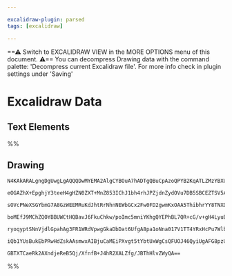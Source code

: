 ```yaml
---

excalidraw-plugin: parsed
tags: [excalidraw]

---
```

==⚠  Switch to EXCALIDRAW VIEW in the MORE OPTIONS menu of this document. ⚠== You can decompress Drawing data with the command palette: 'Decompress current Excalidraw file'. For more info check in plugin settings under 'Saving'


# Excalidraw Data

## Text Elements
%%
## Drawing
```compressed-json
N4KAkARALgngDgUwgLgAQQQDwMYEMA2AlgCYBOuA7hADTgQBuCpAzoQPYB2KqATLZMzYBXUtiRoIACyhQ4zZAHoFAc0JRJQgEYA6bGwC2CgF7N6hbEcK4OCtptbErHALRY8RMpWdx8Q1TdIEfARcZgRmBShcZQUebQBObR4aOiCEfQQOKGZuAG1wMFAwYogSbggARQAhABEACQ4jADFSFOLIWERyqCwoNpLMbmcAVgAWUe0ANknhgA4ABh55+YBG

eOGAZhX+EpghjY3teeH4gHZN0ZXT+MnZ853IChJ1bh4rhJPZjdnZydOVu7DB5SBCEZTSV5AgqQazKYLcebA5hQUhsADWCAAwmx8GxWhIAMQrBDE4n9SCaXDYNHKVFCDjEbG4/HoFHWZhwXCBLLkiAAM0I+HwAGVYPCJIIPLzkaiMQB1Z6SV5IlHohCimDi9CSsrAungjjhHJobbQiBsTnYNR7E3LYG04RwACSxGNqFyAF1gXzyBkXdwOEIhcDCAy

sOVcPNeXSGYbmG7A8GzWEEMRuKdJhtRrNhnNEWbGCx2Fw0FD2gwmKxOAA5ThibhrYY8TNXDZ8M2EZg1NI9NNoFFCBDAzTCBkAUWCGSyCaD+GBQjgxFwvYb5xWt1mPHio3mozLJSIHDRAdnwNx1NT3D5BDCwJ6mD6EmwwS5AH0evo4K/MPhMMxX24QTRpQAAqvTlM+ISkO+6Rfj+f4ATgQHepwUDCoQRjiLw+blnyqFNLg+iCjaqD7h0vQAIJEMoJ

boMEfJ9MChZQOYBBUWCtHQBavJ6FkuChkw/poImc5mniYKhgQYEPhBL7QR+cG/v+gH4LyuBCFAbAAErhBhWEDkOZqHggdSguCj6oCsSTDAUAC+4BenQuBwHAorLlhRQdJI6RYRA1EQjsDCEAgFBVFSNIxoyOJ4uUBJ8vFCX9BA2AiNyUBOh+oqyli0UshARIkoVSUpaQaUZekYXUg69JRcy3TkBwHJcpkjEFMlqUteV+hNIKIpir5OppoFJVlZlq

ryoqyptSNnVjdlGpahAg3FR1WRdVpwgGkaDbDat6UfgA8pa1oNna017V1TT4YRxHcPu7WlbN6RXVk6GYa8OGQDNa0ftJUDsTR5T0a1JTfft6RuaQ/2lWwFDebgfaoCJu2PT96RjgyFEw3DISIxAXKolQKOjekWOEyB8C+ZFSXMNgqJCgAGndkwTOu1y3PcbW0/T+AAJp3achzzOcWyC5uswrDw91GGwBjcJ5kD0AQg4NnZxNPfoG01XGboQNTgW0

iQb1YUsBukEbPRwHdZskAAsmwxAIBjuCaMEiPXvgt5tYbtUxWgCsQFUOJ46QyiUgAFG8pzULwVwx1HMfzNowwAJS8jpyhBly5ShxHPAbIivAF/HxeoEnqcQGr52o2h40IEdLGcDOSYlD6hEIDpYbmxwyjy2amQu273AGcCz6EFb/akIOwIcO3w9T4Z5bCFAxnz4OVclHYABWCDYNkwqz3A9uO87ruXmgHteyUVIsYwIGy6p/tmp0A1pHvxY8UIyI

GBTXTCaeRk2AXndjeReB5Qj/XfnfB+J4hR2XALZfg/JBThHlvZWyQA==
```
%%